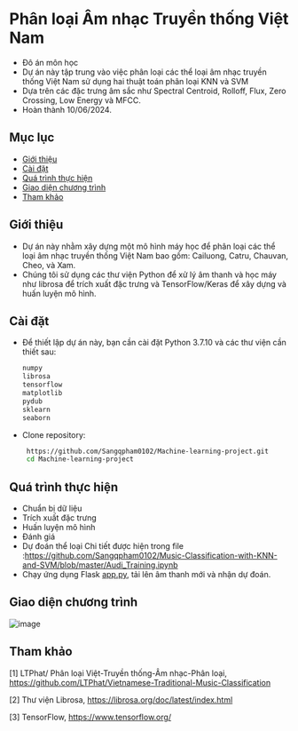 # Phân loại Âm nhạc Truyền thống Việt Nam

- Đô án môn học
- Dự án này tập trung vào việc phân loại các thể loại âm nhạc truyền thống Việt Nam sử dụng hai thuật toán phân loại KNN và SVM
- Dựa trên các đặc trưng âm sắc như Spectral Centroid, Rolloff, Flux, Zero Crossing, Low Energy và MFCC.
- Hoàn thành 10/06/2024.

## Mục lục
- [Giới thiệu](#giới-thiệu)
- [Cài đặt](#cài-đặt)
- [Quá trình thực hiện](#quá-trình-thực-hiện)
- [Giao diện chương trình](#giao-diện-chương-trình)
- [Tham khảo](#tham-khảo)

## Giới thiệu
- Dự án này nhằm xây dựng một mô hình máy học để phân loại các thể loại âm nhạc truyền thống Việt Nam bao gồm: Cailuong, Catru, Chauvan, Cheo, và Xam.
- Chúng tôi sử dụng các thư viện Python để xử lý âm thanh và học máy như librosa để trích xuất đặc trưng và TensorFlow/Keras để xây dựng và huấn luyện mô hình.

## Cài đặt
- Để thiết lập dự án này, bạn cần cài đặt Python 3.7.10 và các thư viện cần thiết sau:
  ```bash
  numpy
  librosa
  tensorflow 
  matplotlib
  pydub
  sklearn
  seaborn
- Clone repository:
  ```bash
   https://github.com/Sangqpham0102/Machine-learning-project.git
   cd Machine-learning-project
## Quá trình thực hiện
- Chuẩn bị dữ liệu
- Trích xuất đặc trưng
- Huấn luyện mô hình
- Đánh giá
- Dự đoán thể loại
Chi tiết được hiện trong file :https://github.com/Sangqpham0102/Music-Classification-with-KNN-and-SVM/blob/master/Audi_Training.ipynb
-  Chạy ứng dụng Flask [app.py](https://github.com/Sangqpham0102/Music-Classification-with-KNN-and-SVM/blob/48674b6d78a589024313513d7f1d16a6748e715c/app.py), tải lên âm thanh mới và nhận dự đoán.
## Giao diện chương trình
![image](https://github.com/Sangqpham0102/Machine-learning-project/assets/119334855/8cc0a27a-b3ca-4112-b1ef-5a960ee8a3c9)
## Tham khảo
[1] LTPhat/ Phân loại Việt-Truyền thống-Âm nhạc-Phân loại, https://github.com/LTPhat/Vietnamese-Traditional-Music-Classification

[2] Thư viện Librosa, https://librosa.org/doc/latest/index.html

[3] TensorFlow, https://www.tensorflow.org/
